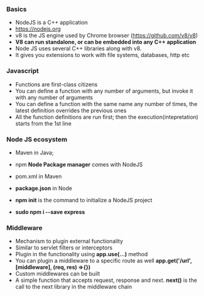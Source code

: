 ### Basics

* NodeJS is a C++ application
* https://nodejs.org
* v8 is the JS engine used by Chrome browser (https://github.com/v8/v8)
* __V8 can run standalone, or can be embedded into any C++ application__
* Node JS uses several C++ libraries along with v8.
* It gives you extensions to work with file systems, databases, http etc

### Javascript

* Functions are first-class citizens
* You can define a function with any number of arguments, but invoke it with any number of arguments
* You can define a function with the same name any number of times, the latest definition overrides the previous ones
* All the function definitions are run first; then the execution(intepretation) starts from the 1st line

### Node JS ecosystem

* Maven in Java; 
* npm __Node Package manager__ comes with NodeJS

* pom.xml in Maven
* __package.json__ in Node

* __npm init__ is the command to initialize a NodeJS project
* __sudo npm i --save express__

### Middleware

* Mechanism to plugin external functionality
* Similar to servlet filters or interceptors
* Plugin in the functionality using __app.use(...)__ method
* You can plugin a middleware to a specific route as well __app.get('/url', [middleware], (req, res) =>{})__
* Custom middlewares can be built 
* A simple function that accepts request, response and next. __next()__ is the call to the next library in the middleware chain

